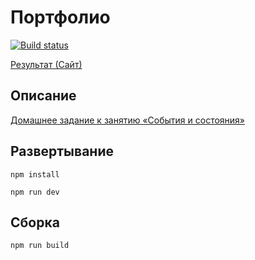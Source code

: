 # Портфолио

[![Build status](https://ci.appveyor.com/api/projects/status/yco064cr7rob5sh5?svg=true)](https://ci.appveyor.com/project/SirPen9uin/ra-16-event-state-filter)

[Результат (Сайт)](https://sipen9uin.github.io/ra-16-event-state-filter)

## Описание

[Домашнее задание к занятию «События и состояния»](https://github.com/netology-code/ra16-homeworks/tree/ra-51/events-state/filter)

## Развертывание

```npm install```

```npm run dev```

## Сборка

```npm run build```